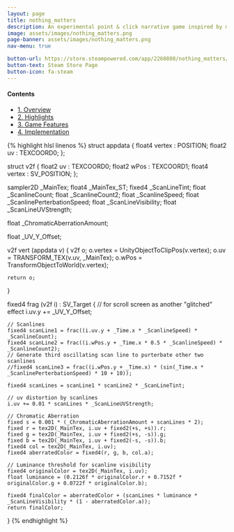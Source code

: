 ```yaml
---
layout: page
title: nothing_matters
description: An experimental point & click narrative game inspired by my indie game dev career.
image: assets/images/nothing_matters.png
page-banner: assets/images/nothing_matters.png
nav-menu: true

button-url: https://store.steampowered.com/app/2260800/nothing_matters/
button-text: Steam Store Page
button-icon: fa-steam
---
```


<div class=nav>
<h4>Contents</h4>
<ul>
    <li><a href="#overview" class="button small scrolly"><span class="number">1.</span> Overview</a></li>
    <li><a href="#highlights" class="button small scrolly"><span class="number">2.</span> Highlights</a></li>
    <li><a href="#features" class="button small scrolly"><span class="number">3.</span> Game Features</a></li>
    <li><a href="#implementation" class="button small scrolly"><span class="number">4.</span> Implementation</a></li>
</ul>
</div>

{% highlight hlsl linenos %}
struct appdata {
    float4 vertex : POSITION;
    float2 uv : TEXCOORD0;
};

struct v2f {
    float2 uv : TEXCOORD0;
    float2 wPos : TEXCOORD1;
    float4 vertex : SV_POSITION;
};

sampler2D _MainTex;
float4 _MainTex_ST;
fixed4 _ScanLineTint;
float _ScanlineCount;
float _ScanlineCount2;
float _ScanlineSpeed;
float _ScanlinePerterbationSpeed;
float _ScanLineVisibility;
float _ScanLineUVStrength;

float _ChromaticAberrationAmount;

float _UV_Y_Offset;

v2f vert (appdata v) {
    v2f o;
    o.vertex = UnityObjectToClipPos(v.vertex);
    o.uv = TRANSFORM_TEX(v.uv, _MainTex);
    o.wPos = TransformObjectToWorld(v.vertex);

    return o;
}

fixed4 frag (v2f i) : SV_Target {
    // for scroll screen as another "glitched" effect
    i.uv.y += _UV_Y_Offset;

    // Scanlines
    fixed4 scanLine1 = frac((i.uv.y + _Time.x * _ScanlineSpeed) * _ScanlineCount);
    fixed4 scanLine2 = frac((i.wPos.y + _Time.x * 0.5 * _ScanlineSpeed) * _ScanlineCount2);
    // Generate third oscillating scan line to purterbate other two scanlines
    //fixed4 scanLine3 = frac((i.wPos.y + _Time.x) * (sin(_Time.x * _ScanlinePerterbationSpeed) * 10 + 10));

    fixed4 scanLines = scanLine1 * scanLine2 * _ScanLineTint;

    // uv distortion by scanlines
    i.uv += 0.01 * scanLines * _ScanLineUVStrength; 

    // Chromatic Aberration
    fixed s = 0.001 * (_ChromaticAberrationAmount + scanLines * 2);
    fixed r = tex2D(_MainTex, i.uv + fixed2(+s, +s)).r;
    fixed g = tex2D(_MainTex, i.uv + fixed2(+s, -s)).g;
    fixed b = tex2D(_MainTex, i.uv + fixed2(-s, -s)).b;
    fixed4 col = tex2D(_MainTex, i.uv);
    fixed4 aberratedColor = fixed4(r, g, b, col.a);

    // Luminance threshold for scanline visibility
    fixed4 originalColor = tex2D(_MainTex, i.uv);
    float luminance = (0.2126f * originalColor.r + 0.7152f * originalColor.g + 0.0722f * originalColor.b);

    fixed4 finalColor = aberratedColor + (scanLines * luminance * _ScanLineVisibility * (1 - aberratedColor.a));
    return finalColor;
}
{% endhighlight %}
